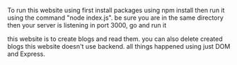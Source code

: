 To run this website using first install packages using npm install
then run it using the command "node index.js". be sure you are in the same directory
then your server is listening in port 3000, go and run it

this website is to create blogs and read them. you can also delete created blogs
this website doesn't use backend. all things happened using just DOM and Express.
